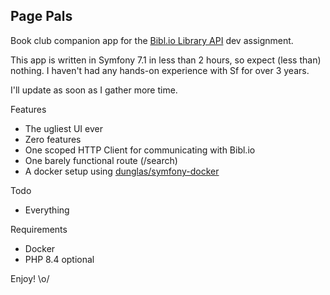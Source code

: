 Page Pals
---

Book club companion app for the [Bibl.io Library API](https://github.com/vpmv/bibl.io) dev assignment.

This app is written in Symfony 7.1 in less than 2 hours, so expect (less than) nothing. I haven't had any hands-on experience with Sf for over 3 years. 

I'll update as soon as I gather more time.

Features
- The ugliest UI ever
- Zero features
- One scoped HTTP Client for communicating with Bibl.io
- One barely functional route (/search)
- A docker setup using [dunglas/symfony-docker](https://github.com/dunglas/symfony-docker)

Todo
- Everything

Requirements
- Docker
- PHP 8.4 optional

Enjoy! \o/


